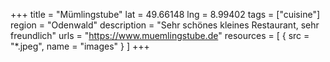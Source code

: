+++
title = "Mümlingstube"
lat = 49.66148
lng = 8.99402
tags = ["cuisine"]
region = "Odenwald"
description = "Sehr schönes kleines Restaurant, sehr freundlich"
urls = "https://www.muemlingstube.de"
resources = [
    { src = "*.jpeg", name = "images" }
]
+++